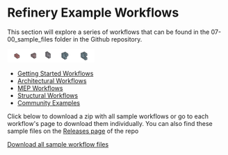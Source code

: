 # Refinery Example Workflows

This section will explore a series of workflows that can be found in the 07-00_sample_files folder in the Github repository.

<img src="../assets/sample/sample.png" style="width:200px;"/>

* [Getting Started Workflows](04-01_getting-started-workflows/README.md) 
* [Architectural Workflows](04-02_architectural-workflows/README.md)
* [MEP Workflows](04-03_mep-workflows/README.md) 
* [Structural Workflows](04-04_structural-workflows/README.md)
* [Community Examples](04-05_community-examples.md)

Click below to download a zip with all sample workflows or go to each workflow's page to download them individually. You can also find these sample files on the [Releases page](https://github.com/DynamoDS/RefineryPrimer/releases) of the repo 

[Download all sample workflow files](https://github.com/DynamoDS/RefineryPrimer/releases/download/samples-v1/04-all-sample-workflows.zip)

